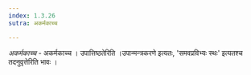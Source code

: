 ```yaml
---
index: 1.3.26
sutra: अकर्मकाच्च

---
```

_अकर्मकाच्च_ - अकर्मकाच्च । उपात्तिष्ठतेरिति ।उपान्मन्त्रकरणे इत्यतः, 'समवप्रविभ्यः स्थः' इत्यतश्च तदनुवृत्तेरिति भावः ।